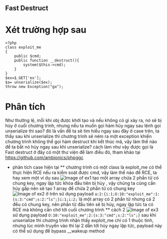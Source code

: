 ## Fast Destruct
# Xét trường hợp sau
```
<?php
class exploit_me
{
    public $cmd;
    public function __destruct(){
        system($this->cmd);
    }
}
$ex=$_GET['ex'];
$a= unserialize($ex);
throw new Exception("ga");
```
# Phân tích
  Như thường lệ, mỗi khi obj được khởi tạo và nếu không có gì xảy ra, nó sẽ bị hủy ở cuối chương trình, nhưng nếu ta muốn gọi hàm hủy ngay sau lệnh gọi unserialize thì sao? 
  đó là vấn đề ta sẽ tìm hiểu ngay sau đây
  ở case trên, ta thấy sau khi unserialize thì chương trình sẽ ném ra một exception khiến chương trình không thể gọi hàm destruct khi kết thúc mã, vậy làm thế nào để ta bắt 
  nó hủy ngay sau khi unserialize? cách làm như vậy được gọi là Fast destruct 
  ở đây có một thư viện để làm điều đó, tham khảo tại
  https://github.com/ambionics/phpggc
  
 * phân tích case hiện tại
   ** chương trình có một class là exploit_me có thể thực hiện RCE nếu ra kiểm soát được cmd, vậy làm thế nào để RCE, ta hay xem một ví dụ sau
   ![Image of ex1](https://github.com/hinemo123/WriteUp/upload/master/Deserialize/img/array.png)
   tạo một array chứa 2 phần tử có chung key, ngay lập tức khóa đầu tiên bị hủy , vậy chúng ta cũng cần hủy gấp nên sẽ tạo 1 array để chứa 2 phần tử có chung key
    ![Image of ex2](https://github.com/hinemo123/WriteUp/upload/master/Deserialize/img/payload.png)
   ở trên sử dụng payload 
   `a:2:{i:1;O:10:"exploit_me":1:{s:3:"cmd";s:2:"ls";}i:1;i:2;`
   là một array có 2 phẩn tử nhưng cả 2 đều có chung key, nên phần tử đầu tiên sẽ bị hủy, ngay lập tức ta có RCE mà không cần chờ tới cuối chương trình
   ** cách 2
   ![Image of ex3](https://github.com/hinemo123/WriteUp/upload/master/Deserialize/img/payload1.png)
   sử dụng payload 
   `O:10:"exploit_me":2:{s:3:"cmd";s:2:"ls";}`
   sau khi unserialize thì chương trình nhận thấy exploit_me chỉ có 1 thuộc tính, nhưng lúc mình truyền vào thì lại 2 dẫn tới hủy ngay lập tức, payload này có thể sử dụng để bypass __wakeup method
